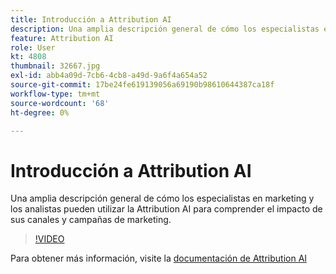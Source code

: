 ```yaml
---
title: Introducción a Attribution AI
description: Una amplia descripción general de cómo los especialistas en marketing y los analistas pueden utilizar la Attribution AI para comprender el impacto de sus canales y campañas de marketing.
feature: Attribution AI
role: User
kt: 4808
thumbnail: 32667.jpg
exl-id: abb4a09d-7cb6-4cb8-a49d-9a6f4a654a52
source-git-commit: 17be24fe619139056a69190b98610644387ca18f
workflow-type: tm+mt
source-wordcount: '68'
ht-degree: 0%

---
```


# Introducción a Attribution AI

Una amplia descripción general de cómo los especialistas en marketing y los analistas pueden utilizar la Attribution AI para comprender el impacto de sus canales y campañas de marketing.

>[!VIDEO](https://video.tv.adobe.com/v/32667?quality=12&learn=on)

Para obtener más información, visite la [documentación de Attribution AI](https://experienceleague.adobe.com/docs/experience-platform/intelligent-services/attribution-ai/overview.html)
